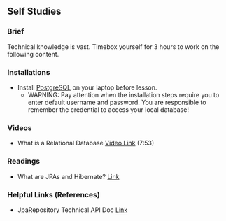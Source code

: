 ## Self Studies

### Brief

Technical knowledge is vast. Timebox yourself for 3 hours to work on the following content.

### Installations

- Install [PostgreSQL](https://www.postgresql.org/download/) on your laptop before lesson.
    - WARNING: Pay attention when the installation steps require you to enter default username and password. You are responsible to remember the credential to access your local database!

### Videos

- What is a Relational Database [Video Link](https://www.youtube.com/watch?v=OqjJjpjDRLc) (7:53)
### Readings

- What are JPAs and Hibernate? [Link](https://www.javatpoint.com/jpa-introduction)

### Helpful Links (References)

- JpaRepository Technical API Doc [Link](https://docs.spring.io/spring-data/jpa/docs/current/api/org/springframework/data/jpa/repository/JpaRepository.html)
